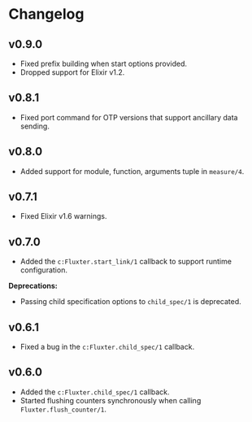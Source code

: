 # Changelog

## v0.9.0

  * Fixed prefix building when start options provided.
  * Dropped support for Elixir v1.2.

## v0.8.1

  * Fixed port command for OTP versions that support ancillary data sending.

## v0.8.0

  * Added support for module, function, arguments tuple in `measure/4`.

## v0.7.1

  * Fixed Elixir v1.6 warnings.

## v0.7.0

  * Added the `c:Fluxter.start_link/1` callback to support runtime configuration.

__Deprecations:__

  * Passing child specification options to `child_spec/1` is deprecated.

## v0.6.1

  * Fixed a bug in the `c:Fluxter.child_spec/1` callback.

## v0.6.0

  * Added the `c:Fluxter.child_spec/1` callback.
  * Started flushing counters synchronously when calling `Fluxter.flush_counter/1`.
